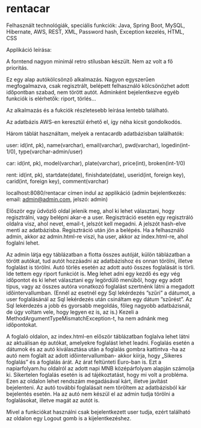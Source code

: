 # rentacar



Felhasznált technológiák, speciális funkciók: Java, Spring Boot, MySQL, Hibernate, AWS, REST, XML, Password hash, Exception kezelés, HTML, CSS 



Applikáció leírása:

A forntend nagyon minimál retro stílusban készült. Nem az volt a fő prioritás.

Ez egy alap autókölcsönző alkalmazás. Nagyon egyszerűen megfogalmazva, csak regisztrált, belépett felhasználó kölcsönözhet adott időpontban szabad, nem törött autót. Adminként bejelentkezve egyéb funkciók is elérhetők: riport, törlés... 

Az alkalmazás és a fukciók részletesebb leírása lentebb található.

Az adatbázis AWS-en keresztül érhető el, így néha kicsit gondolkodós.

Három táblát használtam, melyek a rentacardb adatbázisban találhatók:

user:
id(int, pk), name(varchar), email(varchar), pwd(varchar), logedin(int-1/0), type(varchar-admin/user)

car:
id(int, pk), model(varchar), plate(varchar), price(int), broken(int-1/0)

rent:
id(int, pk), startdate(date), finishdate(date), userid(int, foreign key), carid(int, foreign key), comment(varchar)




localhost:8080/rentacar címen indul az applikáció       (admin bejelentkezés: email: admin@admin.com, jelszó: admin)

Először egy üdvözlő oldal jelenik meg, ahol ki lehet választani, hogy regisztrálni, vagy belépni akar-e a user. Regisztráció esetén egy regisztráló oldalra visz, 
ahol  nevet, email-t, jelszót kell megadni. A jelszót hash-elve menti az adatbázisba. Regisztráció után jön a belépés. Ha a felhasználó admin, akkor az admin.html-re 
viszi, ha user, akkor az index.html-re, ahol foglalni lehet.

Az admin látja egy táblázatban a flotta összes autóját, külön táblázatban a törött autókat, tud autót hozzáadni az adatbázishoz és onnan törölni, illetve foglalást
is törölni. Autó törlés esetén az adott autó összes foglalását is törli. Ide tettem egy riport funkciót is. Meg lehet adni egy kezdő és egy vég időpontot és ki lehet választani egy legördülő menüből, hogy egy adott típus, vagy az összes autóra vonatkozó foglalást szertnénk látni a megadott időintervallumban. (Ennél az esetnél egy Sql lekérdezés ”szűri” a dátumot, a user foglalásánál az Sql lekérdezés után csináltam egy dátum ”szűrést”. Az Sql lekérdezés a jobb és gyorsabb megoldás, főleg nagyobb adatbázisnál, de úgy voltam vele, hogy legyen ez is, az is.) Kezeli a MethodArgumentTypeMismatchException-t, ha nem adnánk meg időpontokat.

A foglaló oldalon, az index.html-en először táblázatban foglalva lehet látni az aktuálisan ép autókat, amelyekre foglalást lehet leadni. Foglalás esetén a dátumok és az autó kiválasztása után a foglalás gombra kattintva -ha az autó nem foglalt az adott időintervallumban- akkor kiírja, hogy „Sikeres foglalás” és a foglalás árát. Az árat feltünteti Euro-ban is. Ezt a napiarfolyam.hu oldalról az adott napi MNB középárfolyam alapján számolja ki. Sikertelen foglalás esetén is ad tájékoztatást, hogy mi volt a probléma.
Ezen az oldalon lehet rendszám megadásával kárt, illetve javítást bejelenteni. Az autó további foglalásait nem töröltem az adatbázisból kár bejelentés esetén. Ha az autó nem készül el az admin tudja törölni a foglalásokat, illetve magát az autót is.

Mivel a funkciókat használni csak bejelentkezett user tudja, ezért található az oldalon egy Logout gomb is a kijelentkezéshez.


